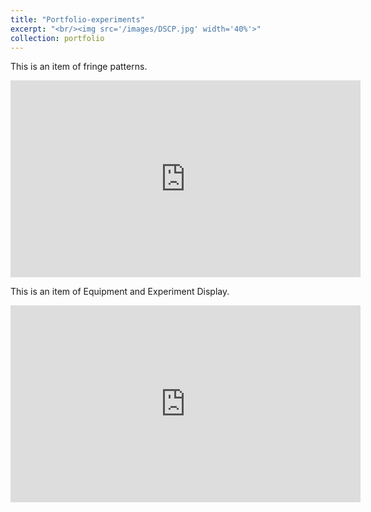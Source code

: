 ```yaml
---
title: "Portfolio-experiments"
excerpt: "<br/><img src='/images/DSCP.jpg' width='40%'>"
collection: portfolio
---
```


This is an item of fringe patterns. 
<iframe width="560" height="315" src="https://www.youtube.com/watch?v=39pBXE3F88E&list=PLyzWS70eCgMGjm2lnCejkh4a2V-glPlbm&index=3&t=89s" title="YouTube video player" frameborder="0" allow="accelerometer; autoplay; clipboard-write; encrypted-media; gyroscope; picture-in-picture" allowfullscreen></iframe>



This is an item of Equipment and Experiment Display. 
<iframe width="560" height="315" src="https://www.youtube.com/watch?v=EG_3jgNDqKU" title="Light and Mechanics" frameborder="0" allow="accelerometer; autoplay; clipboard-write; encrypted-media; gyroscope; picture-in-picture" allowfullscreen></iframe>


